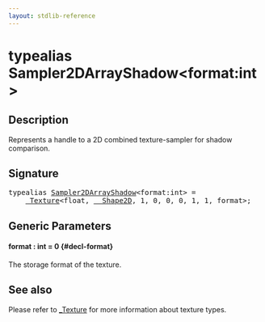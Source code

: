 ```yaml
---
layout: stdlib-reference
---
```


# typealias Sampler2DArrayShadow\<format:int\>

## Description

Represents a handle to a 2D combined texture-sampler for shadow comparison.

## Signature

<pre>
<span class='code_keyword'>typealias</span> <a href="/stdlib-reference/types/sampler2darrayshadow-089e" class="code_type">Sampler2DArrayShadow</a>&lt;format:<span class="code_keyword">int</span>&gt; = 
    <a href="/stdlib-reference/types/0texture-01/index" class="code_type">_Texture</a>&lt;<span class="code_keyword">float</span>, <a href="/stdlib-reference/types/0_shape2d-028/index" class="code_type">__Shape2D</a>, 1, 0, 0, 0, 1, 1, format&gt;;
</pre>

## Generic Parameters

#### format  : int = 0 {#decl-format}
The storage format of the texture.


## See also

Please refer to <span class='code'><a href="/stdlib-reference/types/0texture-01/index" class="code_type">_Texture</a></span> for more information about texture types.


